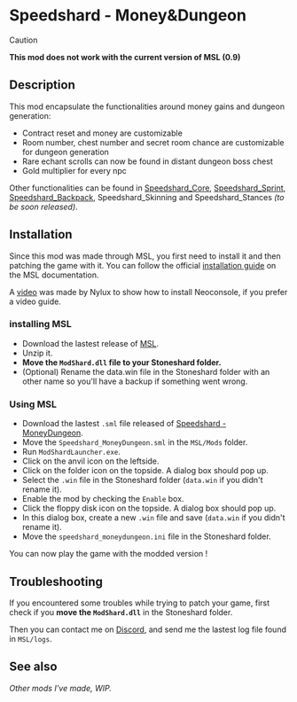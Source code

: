 # Speedshard - Money&Dungeon

> [!CAUTION]
> **This mod does not work with the current version of MSL (0.9)** 

## Description

This mod encapsulate the functionalities around money gains and dungeon generation:
- Contract reset and money are customizable
- Room number, chest number and secret room chance are customizable for dungeon generation
- Rare echant scrolls can now be found in distant dungeon boss chest
- Gold multiplier for every npc

Other functionalities can be found in [Speedshard_Core](https://github.com/remyCases/SpeedshardCore), [Speedshard_Sprint](https://github.com/remyCases/SpeedshardSprint), [Speedshard_Backpack](https://github.com/remyCases/SpeedshardBackpack), Speedshard_Skinning and Speedshard_Stances *(to be soon released)*.

## Installation

Since this mod was made through MSL, you first need to install it and then patching the game with it.
You can follow the official [installation guide](https://dddddragon.github.io/ModShardLauncher/guides/how-to-play-mod.html) on the MSL documentation.

A [video](https://www.youtube.com/watch?v=_J0oJYGi38E&t=13s&ab_channel=Nylux) was made by Nylux to show how to install Neoconsole, if you prefer a video guide.

### installing MSL

- Download the lastest release of [MSL](https://github.com/DDDDDragon/ModShardLauncher).
- Unzip it.
- **Move the `ModShard.dll` file to your Stoneshard folder.**
- (Optional) Rename the data.win file in the Stoneshard folder with an other name so you'll have a backup if something went wrong.

### Using MSL

- Download the lastest `.sml` file released of [Speedshard - MoneyDungeon](https://github.com/remyCases/SpeedshardMoneyDungeon/releases).
- Move the `Speedshard_MoneyDungeon.sml` in the `MSL/Mods` folder.
- Run `ModShardLauncher.exe`.
- Click on the anvil icon on the leftside.
- Click on the folder icon on the topside. A dialog box should pop up.
- Select the `.win` file in the Stoneshard folder (`data.win` if you didn't rename it).
- Enable the mod by checking the `Enable` box.
- Click the floppy disk icon on the topside. A dialog box should pop up.
- In this dialog box, create a new `.win` file and save (`data.win` if you didn't rename it).
- Move the `speedshard_moneydungeon.ini` file in the Stoneshard folder.

You can now play the game with the modded version !

## Troubleshooting

If you encountered some troubles while trying to patch your game, first check if you **move the `ModShard.dll`** in the Stoneshard folder.

Then you can contact me on [Discord](https://discord.com/users/200330865522376704), and send me the lastest log file found in `MSL/logs`.

## See also

*Other mods I've made, WIP.*